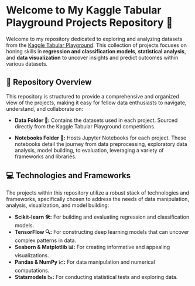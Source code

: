# Welcome to My Kaggle Tabular Playground Projects Repository 🌟

Welcome to my repository dedicated to exploring and analyzing datasets from the [Kaggle Tabular Playground](https://www.kaggle.com/competitions?hostSegmentIdFilter=8). This collection of projects focuses on honing skills in **regression and classification models**, **statistical analysis**, and **data visualization** to uncover insights and predict outcomes within various datasets.

## 📂 Repository Overview

This repository is structured to provide a comprehensive and organized view of the projects, making it easy for fellow data enthusiasts to navigate, understand, and collaborate on:

- **Data Folder 📁:** Contains the datasets used in each project. Sourced directly from the Kaggle Tabular Playground competitions.

- **Notebooks Folder 📓:** Hosts Jupyter Notebooks for each project. These notebooks detail the journey from data preprocessing, exploratory data analysis, model building, to evaluation, leveraging a variety of frameworks and libraries.

## 💻 Technologies and Frameworks

The projects within this repository utilize a robust stack of technologies and frameworks, specifically chosen to address the needs of data manipulation, analysis, visualization, and model building:

- **Scikit-learn 🛠:** For building and evaluating regression and classification models.
- **TensorFlow 🔍:** For constructing deep learning models that can uncover complex patterns in data.
- **Seaborn & Matplotlib 📊:** For creating informative and appealing visualizations.
- **Pandas & NumPy 📈:** For data manipulation and numerical computations.
- **Statsmodels 📉:** For conducting statistical tests and exploring data.

